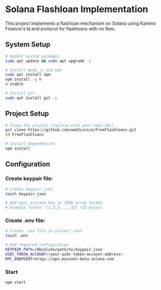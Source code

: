# Solana Flashloan Implementation

This project implements a flashloan mechanism on Solana using Kamino Finance's kLend protocol for flashloans with no fees.

## System Setup

```sh
# Update system packages
sudo apt update && sudo apt upgrade -y

# Install Node.js and npm 
sudo apt install npm
npm install -g n
n stable

# Install git
sudo apt install git -y
```

## Project Setup

```sh
# Clone the project (replace with your repo URL)
git clone https://github.com/web3isnice/FreeFlashloans.git
cd FreeFlashloans

# Install dependencies
npm install 
```

## Configuration

### Create keypair file:

```sh
# Create keypair.json
touch keypair.json

# Add your private key in JSON array format
# Example format: [1,2,3,...,32] (32 bytes)
```

### Create .env file:

```sh
# Create .env file in project root
touch .env

# Add required configuration
KEYPAIR_PATH=/Absolute/path/to/keypair.json
USDC_TOKEN_ACCOUNT=<your-usdc-token-account-address> 
RPC_ENDPOINT=https://api.mainnet-beta.solana.com 
```

### Start

```bash
npm start
```
